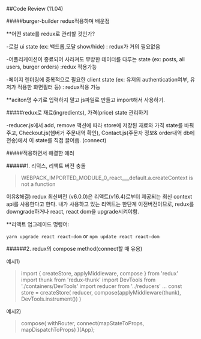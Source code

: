 ##Code Review (11.04)

#####burger-builder redux적용하며 배운점

\*\*어떤 state를 redux로 관리할 것인가?

-로컬 ui state (ex: 백드롭,모달 show/hide) : redux가 거의 필요없음

-어플리케이션이 종료되어 사라져도 무방한 데이터를 다루는 state (ex: posts, all users, burger orders)
:redux 적용가능

-페이지 렌더링에 중복적으로 필요한 client state
(ex: 유저의 authentication여부, 유저가 적용한 화면필터 등) : redux적용 가능

\*\*aciton명 수기로 입력하지 말고 js파일로 만들고 import해서 사용하기.

#####redux로 재료(ingredients), 가격(price) state 관리하기

-reducer.js에서 add, remove 액션에 따라 store에 저장된 재료와 가격 state를 바꿔주고,
Checkout.js(햄버거 주문내역 확인), Contact.js(주문자 정보& order내역 db에 전송)에서 이 state를 직접 끌어씀. (connect)

#####적용하면서 해결한 에러

######1. 리덕스, 리액트 버전 충돌

> WEBPACK_IMPORTED_MODULE_0_react\_\_\_default.a.createContext is not a function

이유&해결)
redux 최신버전 (v6.0.0)은 리액트(v16.4)로부터 제공되는 최신 context api를 사용한다고 한다.
내가 사용하고 있는 리액트는 한단계 이전버전이므로,
redux를 downgrade하거나 react, react dom을 upgrade시켜야함.

\*\*리액트 업그레이드 명령어:

`yarn upgrade react react-dom` or
`npm update react react-dom`

######2. redux의 compose method(connect할 때 유용)

예시1)

> import { createStore, applyMiddleware, compose } from 'redux'
> import thunk from 'redux-thunk'
> import DevTools from './containers/DevTools'
> import reducer from '../reducers'
> ...
> const store = createStore(
> reducer,
> compose(applyMiddleware(thunk), DevTools.instrument()) )

예시2)

> compose(
> withRouter,
> connect(mapStateToProps, mapDispatchToProps)
> )(App);
